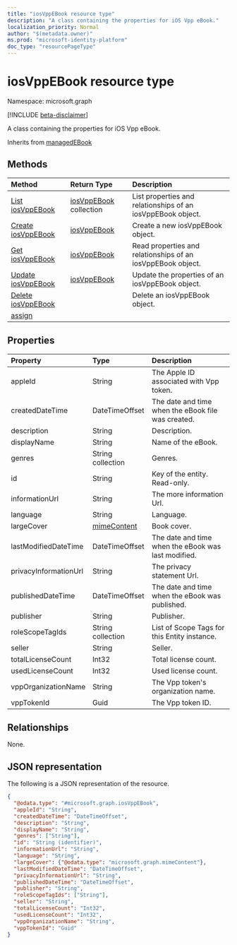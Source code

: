 ```yaml
---
title: "iosVppEBook resource type"
description: "A class containing the properties for iOS Vpp eBook."
localization_priority: Normal
author: "$(metadata.owner)"
ms.prod: "microsoft-identity-platform"
doc_type: "resourcePageType"
---
```


# iosVppEBook resource type

Namespace: microsoft.graph

[!INCLUDE [beta-disclaimer](../../includes/beta-disclaimer.md)]

A class containing the properties for iOS Vpp eBook.

Inherits from [managedEBook](managedebook.md)

## Methods

| Method                                                    | Return Type                                     | Description                                                 |
| :-------------------------------------------------------- | :---------------------------------------------- | :---------------------------------------------------------- |
| [List iosVppEBook](../api/intune-iosvppebook-list.md)     | [iosVppEBook](intune-iosVppEBook.md) collection | List properties and relationships of an iosVppEBook object. |
| [Create iosVppEBook](../api/intune-iosvppebook-create.md) | [iosVppEBook](intune-iosVppEBook.md)            | Create a new iosVppEBook object.                            |
| [Get iosVppEBook](../api/intune-iosvppebook-get.md)       | [iosVppEBook](intune-iosVppEBook.md)            | Read properties and relationships of an iosVppEBook object. |
| [Update iosVppEBook](../api/intune-iosvppebook-update.md) | [iosVppEBook](intune-iosVppEBook.md)            | Update the properties of an iosVppEBook object.             |
| [Delete iosVppEBook](../api/intune-iosvppebook-delete.md) |                                                 | Delete an iosVppEBook object.                               |
| [assign](../api/intune-iosvppebook-assign.md)             |                                                 |                                                             |

## Properties

| Property              | Type                                       | Description                                         |
| :-------------------- | :----------------------------------------- | :-------------------------------------------------- |
| appleId               | String                                     | The Apple ID associated with Vpp token.             |
| createdDateTime       | DateTimeOffset                             | The date and time when the eBook file was created.  |
| description           | String                                     | Description.                                        |
| displayName           | String                                     | Name of the eBook.                                  |
| genres                | String collection                          | Genres.                                             |
| id                    | String                                     | Key of the entity. Read-only.                       |
| informationUrl        | String                                     | The more information Url.                           |
| language              | String                                     | Language.                                           |
| largeCover            | [mimeContent](../resources/mimecontent.md) | Book cover.                                         |
| lastModifiedDateTime  | DateTimeOffset                             | The date and time when the eBook was last modified. |
| privacyInformationUrl | String                                     | The privacy statement Url.                          |
| publishedDateTime     | DateTimeOffset                             | The date and time when the eBook was published.     |
| publisher             | String                                     | Publisher.                                          |
| roleScopeTagIds       | String collection                          | List of Scope Tags for this Entity instance.        |
| seller                | String                                     | Seller.                                             |
| totalLicenseCount     | Int32                                      | Total license count.                                |
| usedLicenseCount      | Int32                                      | Used license count.                                 |
| vppOrganizationName   | String                                     | The Vpp token's organization name.                  |
| vppTokenId            | Guid                                       | The Vpp token ID.                                   |

## Relationships

None.

## JSON representation

The following is a JSON representation of the resource.

<!-- {
  "blockType": "resource",
  "keyProperty": "id",
  "@odata.type": "microsoft.graph.iosVppEBook",
  "baseType": "microsoft.graph.managedEBook",
  "openType": False
}
-->

```json
{
  "@odata.type": "#microsoft.graph.iosVppEBook",
  "appleId": "String",
  "createdDateTime": "DateTimeOffset",
  "description": "String",
  "displayName": "String",
  "genres": ["String"],
  "id": "String (identifier)",
  "informationUrl": "String",
  "language": "String",
  "largeCover": {"@odata.type": "microsoft.graph.mimeContent"},
  "lastModifiedDateTime": "DateTimeOffset",
  "privacyInformationUrl": "String",
  "publishedDateTime": "DateTimeOffset",
  "publisher": "String",
  "roleScopeTagIds": ["String"],
  "seller": "String",
  "totalLicenseCount": "Int32",
  "usedLicenseCount": "Int32",
  "vppOrganizationName": "String",
  "vppTokenId": "Guid"
}
```
